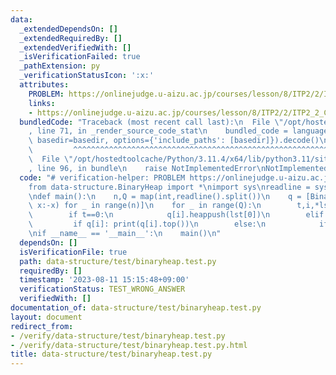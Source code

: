 ```yaml
---
data:
  _extendedDependsOn: []
  _extendedRequiredBy: []
  _extendedVerifiedWith: []
  _isVerificationFailed: true
  _pathExtension: py
  _verificationStatusIcon: ':x:'
  attributes:
    PROBLEM: https://onlinejudge.u-aizu.ac.jp/courses/lesson/8/ITP2/2/ITP2_2_C
    links:
    - https://onlinejudge.u-aizu.ac.jp/courses/lesson/8/ITP2/2/ITP2_2_C
  bundledCode: "Traceback (most recent call last):\n  File \"/opt/hostedtoolcache/Python/3.11.4/x64/lib/python3.11/site-packages/onlinejudge_verify/documentation/build.py\"\
    , line 71, in _render_source_code_stat\n    bundled_code = language.bundle(stat.path,\
    \ basedir=basedir, options={'include_paths': [basedir]}).decode()\n          \
    \         ^^^^^^^^^^^^^^^^^^^^^^^^^^^^^^^^^^^^^^^^^^^^^^^^^^^^^^^^^^^^^^^^^^^^^^^^^^^^^^^^^\n\
    \  File \"/opt/hostedtoolcache/Python/3.11.4/x64/lib/python3.11/site-packages/onlinejudge_verify/languages/python.py\"\
    , line 96, in bundle\n    raise NotImplementedError\nNotImplementedError\n"
  code: "# verification-helper: PROBLEM https://onlinejudge.u-aizu.ac.jp/courses/lesson/8/ITP2/2/ITP2_2_C\n\
    from data-structure.BinaryHeap import *\nimport sys\nreadline = sys.stdin.readline\n\
    \ndef main():\n    n,Q = map(int,readline().split())\n    q = [BinaryHeap([],lambda\
    \ x:-x) for _ in range(n)]\n    for _ in range(Q):\n        t,i,*lst = map(int,readline().split())\n\
    \        if t==0:\n            q[i].heappush(lst[0])\n        elif t==1:\n   \
    \         if q[i]: print(q[i].top())\n        else:\n            if q[i]: q[i].heappop()\n\
    \nif __name__ == '__main__':\n    main()\n"
  dependsOn: []
  isVerificationFile: true
  path: data-structure/test/binaryheap.test.py
  requiredBy: []
  timestamp: '2023-08-11 15:15:48+09:00'
  verificationStatus: TEST_WRONG_ANSWER
  verifiedWith: []
documentation_of: data-structure/test/binaryheap.test.py
layout: document
redirect_from:
- /verify/data-structure/test/binaryheap.test.py
- /verify/data-structure/test/binaryheap.test.py.html
title: data-structure/test/binaryheap.test.py
---
```

